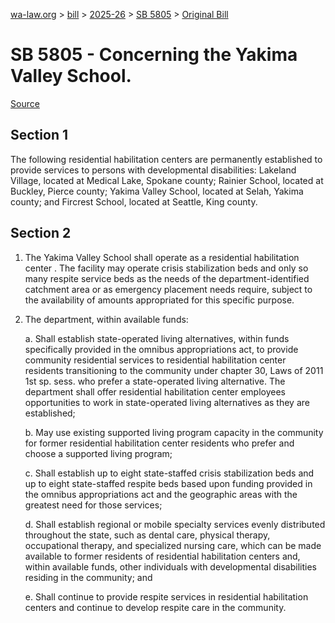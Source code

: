 [wa-law.org](/) > [bill](/bill/) > [2025-26](/bill/2025-26/) > [SB 5805](/bill/2025-26/sb/5805/) > [Original Bill](/bill/2025-26/sb/5805/1/)

# SB 5805 - Concerning the Yakima Valley School.

[Source](http://lawfilesext.leg.wa.gov/biennium/2025-26/Pdf/Bills/Senate%20Bills/5805.pdf)

## Section 1
The following residential habilitation centers are permanently established to provide services to persons with developmental disabilities: Lakeland Village, located at Medical Lake, Spokane county; Rainier School, located at Buckley, Pierce county; Yakima Valley School, located at Selah, Yakima county; and Fircrest School, located at Seattle, King county.

## Section 2
1. The Yakima Valley School shall  operate as a residential habilitation center . The facility may operate crisis stabilization beds and only so many respite service beds as the needs of the department-identified catchment area or as emergency placement needs require, subject to the availability of amounts appropriated for this specific purpose.

2. The department, within available funds:

    a. Shall establish state-operated living alternatives, within funds specifically provided in the omnibus appropriations act, to provide community residential services to residential habilitation center residents transitioning to the community under chapter 30, Laws of 2011 1st sp. sess. who prefer a state-operated living alternative. The department shall offer residential habilitation center employees opportunities to work in state-operated living alternatives as they are established;

    b. May use existing supported living program capacity in the community for former residential habilitation center residents who prefer and choose a supported living program;

    c. Shall establish up to eight state-staffed crisis stabilization beds and up to eight state-staffed respite beds based upon funding provided in the omnibus appropriations act and the geographic areas with the greatest need for those services;

    d. Shall establish regional or mobile specialty services evenly distributed throughout the state, such as dental care, physical therapy, occupational therapy, and specialized nursing care, which can be made available to former residents of residential habilitation centers and, within available funds, other individuals with developmental disabilities residing in the community; and

    e. Shall continue to provide respite services in residential habilitation centers and continue to develop respite care in the community.
